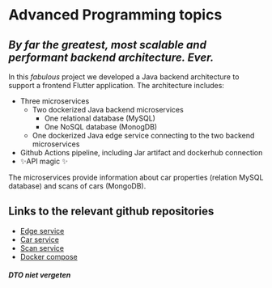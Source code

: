 # Advanced Programming topics
## _By far the greatest, most scalable and performant backend architecture. Ever._

In this _fabulous_ project we developed a Java backend architecture to support a frontend Flutter application. The architecture includes:
- Three microservices
  - Two dockerized Java backend microservices
    - One relational database (MySQL)
    - One NoSQL database (MonogDB)
  - One dockerized Java edge service connecting to the two backend microservices
- Github Actions pipeline, including Jar artifact and dockerhub connection
- ✨API magic ✨ 

The microservices provide information about car properties (relation MySQL database) and scans of cars (MongoDB).

## Links to the relevant github repositories
- [Edge service](https://github.com/lodebosmans/apt_edge_service)
- [Car service](https://github.com/lodebosmans/apt_car_service)
- [Scan service](https://github.com/lodebosmans/apt_scan_service)
- [Docker compose](https://github.com/lodebosmans/apt_docker_compose)

##### DTO niet vergeten